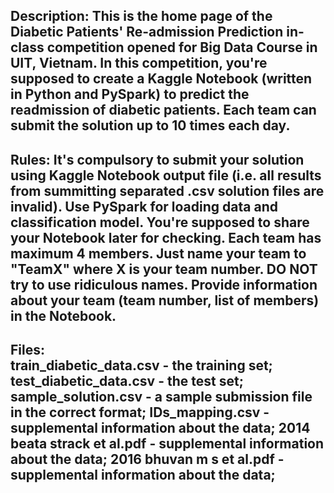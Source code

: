 Description: 
This is the home page of the Diabetic Patients' Re-admission Prediction in-class competition opened for Big Data Course in UIT, Vietnam. In this competition, you're supposed to create a Kaggle Notebook (written in Python and PySpark) to predict the readmission of diabetic patients.
Each team can submit the solution up to 10 times each day.
-
Rules: It's compulsory to submit your solution using Kaggle Notebook output file (i.e. all results from summitting separated .csv solution files are invalid).
Use PySpark for loading data and classification model.
You're supposed to share your Notebook later for checking.
Each team has maximum 4 members.
Just name your team to "TeamX" where X is your team number. DO NOT try to use ridiculous names.
Provide information about your team (team number, list of members) in the Notebook.
-
Files:               
train_diabetic_data.csv - the training set;
test_diabetic_data.csv - the test set; 
sample_solution.csv - a sample submission file in the correct format; 
IDs_mapping.csv - supplemental information about the data; 
2014 beata strack et al.pdf - supplemental information about the data; 
2016 bhuvan m s et al.pdf - supplemental information about the data; 
-
